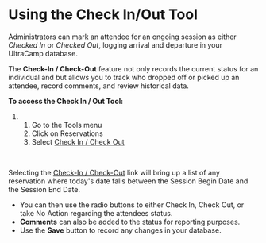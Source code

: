 # Using the Check In/Out Tool
Administrators can mark an attendee for an ongoing session as either *Checked In* or *Checked Out*, logging arrival and departure in your UltraCamp database. 


The **Check-In / Check-Out** feature not only records the current status for an individual and but allows you to track who dropped off or picked up an attendee, record comments, and review historical data.    


**To access the Check In / Out Tool:**


1. 1. Go to the Tools menu
	2. Click on Reservations
	3. Select [Check In / Check Out](https://www.ultracamp.com/admin/tools/checkInOut.aspx)





 


Selecting the [Check-In / Check-Out](https://www.ultracamp.com/admin/tools/checkInOut.aspx) link will bring up a list of any reservation where today's date falls between the Session Begin Date and the Session End Date.


* You can then use the radio buttons to either Check In, Check Out, or take No Action regarding the attendees status.
* **Comments** can also be added to the status for reporting purposes.
* Use the **Save** button to record any changes in your database.


  
  


